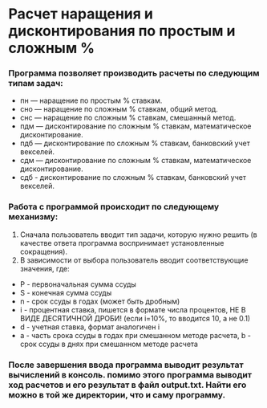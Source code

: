 # Расчет наращения и дисконтирования по простым и сложным %

<h3>Программа позволяет производить расчеты по следующим типам задач:</h3>
<ul>
  <li>пн — наращение по простым % ставкам.</li>
  <li>сно — наращение по сложным % ставкам, общий метод.</li>
  <li>снс — наращение по сложным % ставкам, смешанный метод.</li>
  <li>пдм — дисконтирование по сложным % ставкам, математическое дисконтирование.</li>
  <li>пдб — дисконтирование по сложным % ставкам, банковский учет векселей.</li>
  <li>сдм — дисконтирование по сложным % ставкам, математическое дисконтирование.</li>
  <li>сдб - дисконтирование по сложным % ставкам, банковский учет векселей.</li>
</ul>
<h3>Работа с программой происходит по следующему механизму:</h3>
<ol>
  <li>Сначала пользователь вводит тип задачи, которую нужно решить (в качестве ответа программа воспринимает установленные сокращения).</li>
  <li>В зависимости от выбора пользователь вводит соответствующие значения, где:</li>
</ol>
<ul>
  <li>P - первоначальная сумма ссуды</li>
  <li>S - конечная сумма ссуды</li>
  <li>n - срок ссуды в годах (может быть дробным)</li>
  <li>i - процентная ставка, пишется в формате числа процентов, НЕ В ВИДЕ ДЕСЯТИЧНОЙ ДРОБИ! (если i=10%, то вводится 10, а не 0.1)</li>
  <li>d - учетная ставка, формат аналогичен i</li>
  <li>a - часть срока ссуды в годах при смешанном методе расчета, b - срок ссуды в днях при смешанном методе расчета</li>
 </ul>
 <h3>После завершения ввода программа выводит результат вычислений в консоль. помимо этого программа выводит ход расчетов и его результат в файл output.txt. Найти его можно в той же директории, что и саму программу.</h3>
